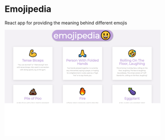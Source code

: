 # Emojipedia
React app for providing the meaning behind different emojis

![image](images/emojipedia.png)
